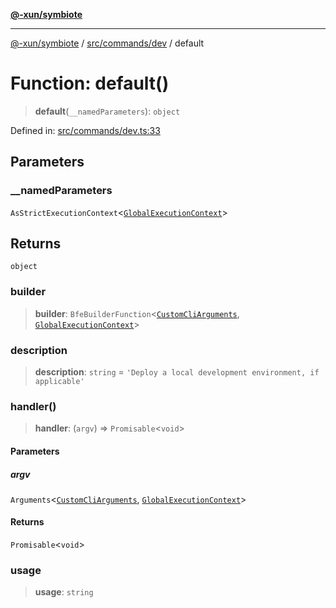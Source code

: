 [**@-xun/symbiote**](../../../../README.md)

***

[@-xun/symbiote](../../../../README.md) / [src/commands/dev](../README.md) / default

# Function: default()

> **default**(`__namedParameters`): `object`

Defined in: [src/commands/dev.ts:33](https://github.com/Xunnamius/symbiote/blob/6cd9803a2f37849e57efc78412bcf20f1a002bf9/src/commands/dev.ts#L33)

## Parameters

### \_\_namedParameters

`AsStrictExecutionContext`\<[`GlobalExecutionContext`](../../../configure/type-aliases/GlobalExecutionContext.md)\>

## Returns

`object`

### builder

> **builder**: `BfeBuilderFunction`\<[`CustomCliArguments`](../type-aliases/CustomCliArguments.md), [`GlobalExecutionContext`](../../../configure/type-aliases/GlobalExecutionContext.md)\>

### description

> **description**: `string` = `'Deploy a local development environment, if applicable'`

### handler()

> **handler**: (`argv`) => `Promisable`\<`void`\>

#### Parameters

##### argv

`Arguments`\<[`CustomCliArguments`](../type-aliases/CustomCliArguments.md), [`GlobalExecutionContext`](../../../configure/type-aliases/GlobalExecutionContext.md)\>

#### Returns

`Promisable`\<`void`\>

### usage

> **usage**: `string`
